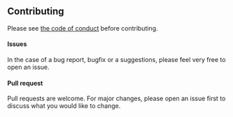 ## Contributing

Please see [the code of conduct](https://github.com/h4-io/mastodon_prometheus_exporter/blob/master/code_of_conduct.md) before contributing. 

#### Issues
In the case of a bug report, bugfix or a suggestions, please feel very free to open an issue.

#### Pull request

Pull requests are welcome. For major changes, please open an issue first
to discuss what you would like to change.
